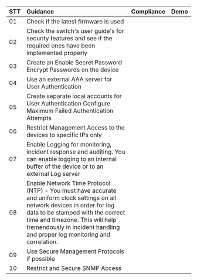|STT|Guidance|Compliance|Demo|
|:---|:---|:---|:---|
|01|Check if the latest firmware is used|||
|02|Check the switch's user guide's for security features and see if the required ones have been implemented properly|||
|03|Create an Enable Secret Password Encrypt Passwords on the device|||
|04|Use an external AAA server for User Authentication|||
|05|Create separate local accounts for User Authentication Configure Maximum Failed Authentication Attempts|||
|06|Restrict Management Access to the devices to specific IPs only|||
|07|Enable Logging for monitoring, incident response and auditing. You can enable logging to an internal buffer of the device or to an external Log server|||
|08|Enable Network Time Protocol (NTP) - You must have accurate and uniform clock settings on all network devices in order for log data to be stamped with the correct time and timezone. This will help tremendously in incident handling and proper log monitoring and correlation.|||
|09|Use Secure Management Protocols if possible|||
|10| Restrict and Secure SNMP Access|||

